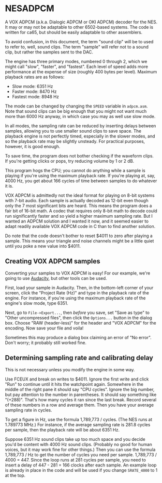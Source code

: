 # NESADPCM
A VOX ADPCM (a.k.a. Dialogic ADPCM or OKI ADPCM) decoder for the NES. It may or may not be adaptable to other 6502-based systems. The code is written for ca65, but should be easily adaptable to other assemblers.

To avoid confusion, in this document, the term "sound clip" will be to used to refer to, well, sound clips. The term "sample" will refer not to a sound clip, but rather the samples sent to the DAC.

The engine has three primary modes, numbered 0 through 2, which we might call "slow", "faster", and "fastest". Each level of speed adds more performance at the expense of size (roughly 400 bytes per level). Maximum playback rates are as follows:
* Slow mode: 6351 Hz
* Faster mode: 8470 Hz
* Fastest mode: 8948 Hz

The mode can be changed by changing the `SPEED` variable in `adpcm.asm`. Note that sound clips can be big enough that you might not want much more than 6000 Hz anyway, in which case you may as well use slow mode.

In all modes, the sampling rate can be reduced by inserting delays between samples, allowing you to use smaller sound clips to save space. The playback engine is not perfectly timed, especially in the slower modes, and so the playback rate may be slightly unsteady. For practical purposes, however, it is good enough.

To save time, the program does not bother checking if the waveform clips. If you're getting clicks or pops, try reducing volume by 1 or 2 dB.

This program hogs the CPU; you cannot do anything while a sample is playing if you're using the maximum playback rate. If you're playing at, say, 4000 Hz, you get about 166 cycles of time between samples to do whatever it is.

VOX ADPCM is admittedly not the ideal format for playing on 8-bit systems with 7-bit audio. Each sample is actually decoded as 12-bit even though only the 7 most significant bits are heard. This means the program does a fair bit of 16-bit math. A codec that requires only 8-bit math to decode could run significantly faster and so yield a higher maximum sampling rate. But I wanted an ADPCM solution and I wanted it now, and it seemed easier to adapt readily available VOX ADPCM code in C than to find another solution.

Do note that the code doesn't bother to reset $4011 to zero after playing a sample. This means your triangle and noise channels might be a little quiet until you poke a new value into $4011.


## Creating VOX ADPCM samples
Converting your samples to VOX ADPCM is easy! For our example, we're going to use [Audacity](audacity.sourceforge.net), but other tools can be used.

First, load your sample in Audacity. Then, in the bottom-left corner of your screen, click the "Project Rate (Hz)" and type in the playback rate of the engine. For instance, if you're using the maximum playback rate of the engine's slow mode, type 6351.

Next, go to `File->Export...`, then _before_ you save, set "Save as type" to "Other uncompressed files", then click the `Options...` button in the dialog box. Choose "RAW (header-less)" for the header and "VOX ADPCM" for the encoding. Now save your file and voila!

Sometimes this may produce a dialog box claiming an error of "No error". Don't worry; it probably still worked fine.


## Determining sampling rate and calibrating delay
This is not necessary unless you modify the engine in some way.

Use FCEUX and break on writes to $4011. Ignore the first write and click "Run" to continue until it hits the watchpoint again. Somewhere in the middle of the right pane it should say "CPU cycles". Ignore the big number, but pay attention to the number in parentheses. It should say something like "(+288)". That's how many cycles it ran since the last break. Record several of these numbers in a row and average them. Then you have your average sampling rate in cycles.

To get a figure in Hz, use the formula 1,789,773 / cycles. (The NES runs at 1.789773 MHz.) For instance, if the average sampling rate is 281.8 cycles per sample, then the playback rate will be about 6351 Hz.

Suppose 6351 Hz sound clips take up too much space and you decide you'd be content with 4000 Hz sound clips. (Probably no good for human voices, but it may work fine for other things.) Then you can use the formula 1,789,773 / Hz to get the number of cycles you need per sample. 1,789,773 / 4000 = 447. Since the loop runs at 281 cycles per sample, you need to insert a delay of 447 - 281 = 166 clocks after each sample. An example loop is already in place in the code and will be used if you change `SRATE_4000` to 1 at the top.
